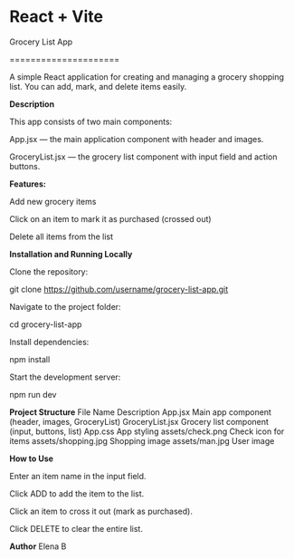 # React + Vite
Grocery List App

=====================

A simple React application for creating and managing a grocery shopping list.
You can add, mark, and delete items easily.

**Description**

This app consists of two main components:

App.jsx — the main application component with header and images.

GroceryList.jsx — the grocery list component with input field and action buttons.

**Features:**

Add new grocery items

Click on an item to mark it as purchased (crossed out)

Delete all items from the list

**Installation and Running Locally**

Clone the repository:

git clone https://github.com/username/grocery-list-app.git


Navigate to the project folder:

cd grocery-list-app


Install dependencies:

npm install


Start the development server:

npm run dev

**Project Structure**
File Name	Description
App.jsx	Main app component (header, images, GroceryList)
GroceryList.jsx	Grocery list component (input, buttons, list)
App.css	App styling
assets/check.png	Check icon for items
assets/shopping.jpg	Shopping image
assets/man.jpg	User image


**How to Use**

Enter an item name in the input field.

Click ADD to add the item to the list.

Click an item to cross it out (mark as purchased).

Click DELETE to clear the entire list.

**Author**
Elena B
